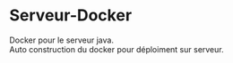 # Serveur-Docker
Docker pour le serveur java.  
Auto construction du docker pour déploiment sur serveur.  
